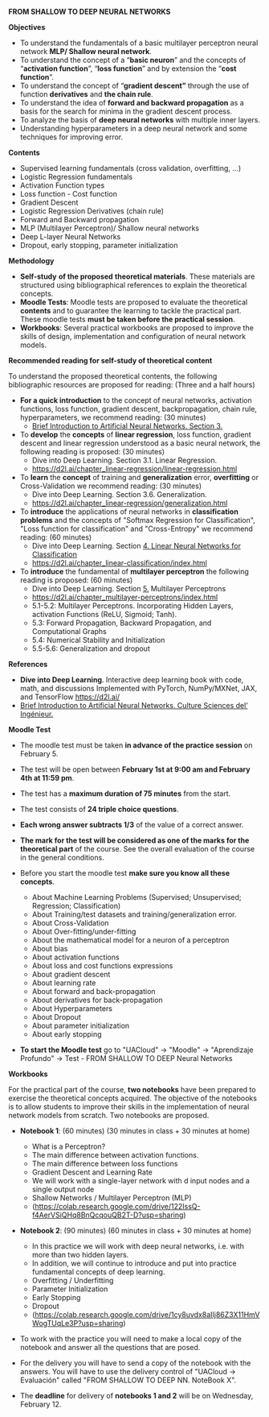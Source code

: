 **FROM SHALLOW TO DEEP NEURAL NETWORKS**

**Objectives**

- To understand the fundamentals of a basic multilayer perceptron neural network **MLP/ Shallow neural network**. 
- To understand the concept of a “**basic neuron**” and the concepts of “**activation function**”, “**loss function**” and by extension the “**cost function**”. 
- To understand the concept of “**gradient descent”** through the use of function **derivatives** and **the chain rule**. 
- To understand the idea of **forward and backward propagation** as a basis for the search for minima in the gradient descent process. 
- To analyze the basis of **deep neural networks** with multiple inner layers.
- Understanding hyperparameters in a deep neural network and some techniques for improving error.

**Contents**

- Supervised learning fundamentals (cross validation, overfitting, …)
- Logistic Regression fundamentals
- Activation Function types
- Loss function - Cost function
- Gradient Descent
- Logistic Regression Derivatives (chain rule)
- Forward and Backward propagation 
- MLP (Multilayer Perceptron)/ Shallow neural networks
- Deep L-layer Neural Networks
- Dropout, early stopping, parameter initialization

**Methodology**

- **Self-study** **of the proposed** **theoretical materials**. These materials are structured using bibliographical references to explain the theoretical concepts.
- **Moodle Tests**: Moodle tests are proposed to evaluate the theoretical **contents** and to guarantee the learning to tackle the practical part. These moodle tests **must be taken before the practical session**.
- **Workbooks**: Several practical workbooks are proposed to improve the skills of design, implementation and configuration of neural network models.



**Recommended reading for self-study of theoretical content**

To understand the proposed theoretical contents, the following bibliographic resources are proposed for reading: (Three and a half hours)

- **For a quick introduction** to the concept of neural networks, activation functions, loss function, gradient descent, backpropagation, chain rule, hyperparameters, we recommend reading: (30 minutes)
  - [Brief Introduction to Artificial Neural Networks. Section 3.](https://eduscol.education.fr/sti/sites/eduscol.education.fr.sti/files/ressources/pedagogiques/14500/14500-brief-introduction-to-artificial-neural-networks-ensps.pdf)
- To **develop** the **concepts** of **linear regression**, loss function, gradient descent and linear regression understood as a basic neural network, the following reading is proposed: (30 minutes)
  - Dive into Deep Learning. Section 3.1. Linear Regression.
  - <https://d2l.ai/chapter_linear-regression/linear-regression.html>
- To **learn** the **concept** of training and **generalization** error, **overfitting** or Cross-Validation we recommend reading: (30 minutes)
  - Dive into Deep Learning. Section 3.6. Generalization.
  - <https://d2l.ai/chapter_linear-regression/generalization.html>
- To **introduce** the applications of neural networks in **classification problems** and the concepts of "Softmax Regression for Classification", "Loss function for classification" and "Cross-Entropy" we recommend reading: (60 minutes)
  - Dive into Deep Learning. Section [4. Linear Neural Networks for Classification](https://d2l.ai/chapter_linear-classification/index.html) 
  - <https://d2l.ai/chapter_linear-classification/index.html>
- To **introduce** the fundamental of **multilayer perceptron** the following reading is proposed: (60 minutes)
  - Dive into Deep Learning. Section [5.](https://d2l.ai/chapter_linear-classification/index.html) Multilayer Perceptrons
  - <https://d2l.ai/chapter_multilayer-perceptrons/index.html>
  - 5.1-5.2: Multilayer Perceptrons. Incorporating Hidden Layers, activation Functions (ReLU, Sigmoid; Tanh).
  - 5.3: Forward Propagation, Backward Propagation, and Computational Graphs
  - 5.4: Numerical Stability and Initialization 
  - 5.5-5.6: Generalization and dropout

**References**

- **Dive into Deep Learning**. Interactive deep learning book with code, math, and discussions Implemented with PyTorch, NumPy/MXNet, JAX, and TensorFlow <https://d2l.ai/> 
- [Brief Introduction to Artificial Neural Networks. Culture Sciences del’ Ingénieur.](https://eduscol.education.fr/sti/sites/eduscol.education.fr.sti/files/ressources/pedagogiques/14500/14500-brief-introduction-to-artificial-neural-networks-ensps.pdf)


**Moodle Test**

- The moodle test must be taken **in advance of the practice session** on February 5. 
- The test will be open between **February 1st at 9:00 am and February 4th at 11:59 pm**. 
- The test has a **maximum duration of 75 minutes** from the start.
- The test consists of **24 triple choice questions**. 
- **Each wrong answer subtracts 1/3** of the value of a correct answer.
- **The mark for the test will be considered as one of the marks for the theoretical part** of the course. See the overall evaluation of the course in the general conditions.

- Before you start the moodle test **make sure you know all these concepts**.

  - About Machine Learning Problems (Supervised; Unsupervised; Regression; Classification)
  - About Training/test datasets and training/generalization error.
  - About Cross-Validation
  - About Over-fitting/under-fitting
  - About the mathematical model for a neuron of a perceptron 
  - About bias 
  - About activation functions 
  - About loss and cost functions expressions
  - About gradient descent
  - About learning rate
  - About forward and back-propagation
  - About derivatives for back-propagation
  - About Hyperparameters 
  - About Dropout
  - About parameter initialization
  - About early stopping

- **To start the Moodle test** go to "UACloud" -> "Moodle" -> "Aprendizaje Profundo" -> Test - FROM SHALLOW TO DEEP Neural Networks


**Workbooks**

For the practical part of the course, **two notebooks** have been prepared to exercise the theoretical concepts acquired. The objective of the notebooks is to allow students to improve their skills in the implementation of neural network models from scratch. Two notebooks are proposed.

- **Notebook 1**: (60 minutes) (30 minutes in class + 30 minutes at home)
  - What is a Perceptron?
  - The main difference between activation functions.
  - The main difference between loss functions
  - Gradient Descent and Learning Rate
  - We will work with a single-layer network with d input nodes and a single output node
  - Shallow Networks / Multilayer Perceptron (MLP)
  - (https://colab.research.google.com/drive/122IssQ-f4AerVSiQHq8BnQcqouQB2T-D?usp=sharing)

- **Notebook 2**: (90 minutes) (60 minutes in class + 30 minutes at home)
  - In this practice we will work with deep neural networks, i.e. with more than two hidden layers. 
  - In addition, we will continue to introduce and put into practice fundamental concepts of deep learning.
  - Overfitting / Underfitting
  - Parameter Initialization
  - Early Stopping
  - Dropout
  - (https://colab.research.google.com/drive/1cy8uvdx8aIIj86Z3X11HmVWogTUqLe3P?usp=sharing)

- To work with the practice you will need to make a local copy of the notebook and answer all the questions that are posed. 
- For the delivery you will have to send a copy of the notebook with the answers. You will have to use the delivery control of "UACloud -> Evaluación" called "FROM SHALLOW TO DEEP NN. NoteBook X".
- The **deadline** for delivery of **notebooks 1 and 2** will be on Wednesday, February 12.
